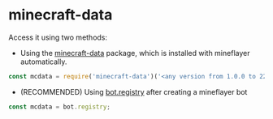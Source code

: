 # minecraft-data

Access it using two methods:
- Using the [minecraft-data](https://www.npmjs.com/package/minecraft-data) package,
which is installed with mineflayer automatically.
```js
const mcdata = require('minecraft-data')('<any version from 1.0.0 to 22w14a>');
```

- (RECOMMENDED) Using [bot.registry](https://github.com/NoNameLmao/mineflayer-api-examples/blob/main/bot/registry.md) after creating a mineflayer bot
```js
const mcdata = bot.registry;
```
